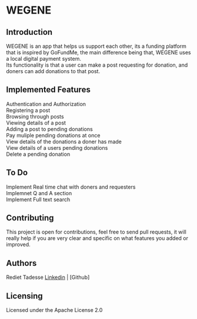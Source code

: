 # WEGENE  
## Introduction  
WEGENE is an app that helps us support each other, its a funding platform that is inspired by GoFundMe, the main difference being that, WEGENE uses a local digital payment 
system.  
Its functionality is that a user can make a post requesting
for donation, and doners can add donations to that post.
## Implemented Features  
Authentication and Authorization  
Registering a post  
Browsing through posts  
Viewing details of a post  
Adding a post to pending donations  
Pay muliple pending donations at once  
View details of the donations a doner has made  
View details of a users pending donations  
Delete a pending donation  

## To Do  
Implement Real time chat with doners and requesters  
Implemnet Q and A section  
Implement Full text search  
## Contributing  
This project is open for contributions, feel free to send pull requests, it will really help if you are very clear and specific on what features you added or improved.

## Authors  
Rediet Tadesse [Linkedin](https://www.linkedin.com/in/rediet-tadesse-43209013b/) | [Github]  

## Licensing  
Licensed under the Apache License 2.0  

